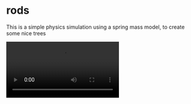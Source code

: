 # rods

This is a simple physics simulation using a spring mass model, to create some nice trees

![](https://pluto.dev/res/trees/apple2.mp4)
